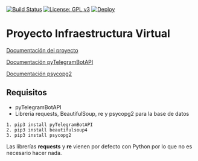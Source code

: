[![Build Status](https://travis-ci.org/josegob/IV-Proyecto.svg?branch=master)](https://travis-ci.org/josegob/IV-Proyecto)
[![License: GPL v3](https://img.shields.io/badge/License-GPL%20v3-blue.svg)](https://www.gnu.org/licenses/gpl-3.0)
[![Deploy](https://www.herokucdn.com/deploy/button.svg)](https://heroku.com/deploy?template=https://github.com/josegob/IV-Proyecto)
# Proyecto Infraestructura Virtual

[Documentación del proyecto](https://josegob.github.io/IV-Proyecto/)

[Documentación pyTelegramBotAPI](https://github.com/eternnoir/pyTelegramBotAPI#pytelegrambotapi)

[Documentación psycopg2](http://initd.org/psycopg/docs/)

## Requisitos
* pyTelegramBotAPI
* Libreria requests, BeautifulSoup, re y psycopg2 para la base de datos

~~~
1. pip3 install pyTelegramBotAPI
2. pip3 install beautifulsoup4
3. pip3 install psycopg2
~~~

Las librerías **requests** y **re** vienen por defecto con Python por lo que no es necesario hacer nada.
